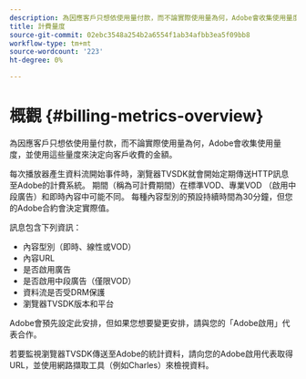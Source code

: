 ```yaml
---
description: 為因應客戶只想依使用量付款，而不論實際使用量為何，Adobe會收集使用量度，並使用這些量度來決定向客戶收費的金額。
title: 計費量度
source-git-commit: 02ebc3548a254b2a6554f1ab34afbb3ea5f09bb8
workflow-type: tm+mt
source-wordcount: '223'
ht-degree: 0%

---
```


# 概觀 {#billing-metrics-overview}

為因應客戶只想依使用量付款，而不論實際使用量為何，Adobe會收集使用量度，並使用這些量度來決定向客戶收費的金額。

每次播放器產生資料流開始事件時，瀏覽器TVSDK就會開始定期傳送HTTP訊息至Adobe的計費系統。 期間（稱為可計費期間）在標準VOD、專業VOD （啟用中段廣告）和即時內容中可能不同。 每種內容型別的預設持續時間為30分鐘，但您的Adobe合約會決定實際值。

訊息包含下列資訊：

* 內容型別（即時、線性或VOD）
* 內容URL
* 是否啟用廣告
* 是否啟用中段廣告（僅限VOD）
* 資料流是否受DRM保護
* 瀏覽器TVSDK版本和平台

Adobe會預先設定此安排，但如果您想要變更安排，請與您的「Adobe啟用」代表合作。

若要監視瀏覽器TVSDK傳送至Adobe的統計資料，請向您的Adobe啟用代表取得URL，並使用網路擷取工具（例如Charles）來檢視資料。
